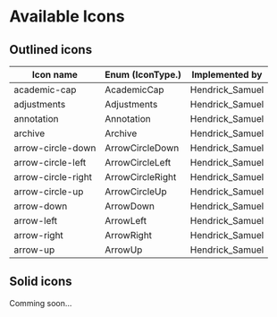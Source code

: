 # Available Icons



## Outlined icons

| Icon name          | Enum (IconType.) | Implemented by  |
| ------------------ | ---------------- | --------------- |
| academic-cap       | AcademicCap      | Hendrick_Samuel |
| adjustments        | Adjustments      | Hendrick_Samuel |
| annotation         | Annotation       | Hendrick_Samuel |
| archive            | Archive          | Hendrick_Samuel |
| arrow-circle-down  | ArrowCircleDown  | Hendrick_Samuel |
| arrow-circle-left  | ArrowCircleLeft  | Hendrick_Samuel |
| arrow-circle-right | ArrowCircleRight | Hendrick_Samuel |
| arrow-circle-up    | ArrowCircleUp    | Hendrick_Samuel |
| arrow-down         | ArrowDown        | Hendrick_Samuel |
| arrow-left         | ArrowLeft        | Hendrick_Samuel |
| arrow-right        | ArrowRight       | Hendrick_Samuel |
| arrow-up           | ArrowUp          | Hendrick_Samuel |



## Solid icons

Comming soon...


